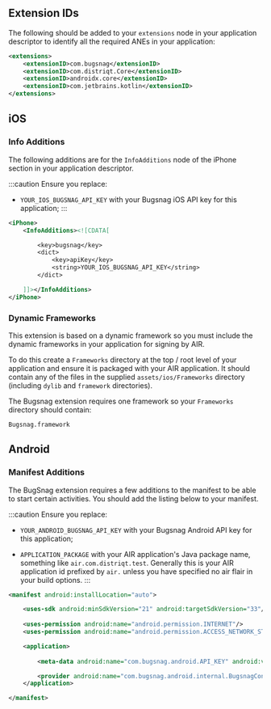## Extension IDs

The following should be added to your `extensions` node in your application descriptor to identify all the required ANEs in your application:

```xml
<extensions>
    <extensionID>com.bugsnag</extensionID>
	<extensionID>com.distriqt.Core</extensionID>
	<extensionID>androidx.core</extensionID>
	<extensionID>com.jetbrains.kotlin</extensionID>
</extensions>
```

## iOS

### Info Additions

The following additions are for the `InfoAdditions` node of the iPhone section in your application descriptor.

:::caution
Ensure you replace:

- `YOUR_IOS_BUGSNAG_API_KEY` with your Bugsnag iOS API key for this application;
:::

```xml
<iPhone>
	<InfoAdditions><![CDATA[

		<key>bugsnag</key>
		<dict>
			<key>apiKey</key>
			<string>YOUR_IOS_BUGSNAG_API_KEY</string>
		</dict>

	]]></InfoAdditions>
</iPhone>
```


### Dynamic Frameworks

This extension is based on a dynamic framework so you must include the dynamic frameworks in your application for signing by AIR.

To do this create a `Frameworks` directory at the top / root level of your application and ensure it is packaged with your AIR application. It should contain any of the files in the supplied `assets/ios/Frameworks` directory (including `dylib` and `framework` directories).

The Bugsnag extension requires one framework so your `Frameworks` directory should contain:

```
Bugsnag.framework
```


## Android

### Manifest Additions

The BugSnag extension requires a few additions to the manifest to be able to start certain activities. You should add the listing below to your manifest.

:::caution
Ensure you replace:

- `YOUR_ANDROID_BUGSNAG_API_KEY` with your Bugsnag Android API key for this application;

- `APPLICATION_PACKAGE` with your AIR application's Java package name, something like `air.com.distriqt.test`. Generally this is your AIR application id prefixed by `air.` unless you have specified no air flair in your build options.
:::

```xml
<manifest android:installLocation="auto">

	<uses-sdk android:minSdkVersion="21" android:targetSdkVersion="33"/>
	
	<uses-permission android:name="android.permission.INTERNET"/>
	<uses-permission android:name="android.permission.ACCESS_NETWORK_STATE"/>

	<application>
		
		<meta-data android:name="com.bugsnag.android.API_KEY" android:value="YOUR_ANDROID_BUGSNAG_API_KEY"/>

		<provider android:name="com.bugsnag.android.internal.BugsnagContentProvider" android:authorities="APPLICATION_PACKAGE.bugsnag-startup" android:exported="false" android:initOrder="9000"/>
	</application>

</manifest>
```
